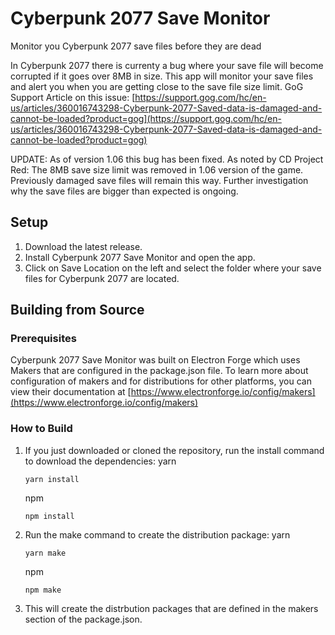 # Cyberpunk 2077 Save Monitor
Monitor you Cyberpunk 2077 save files before they are dead

In Cyberpunk 2077 there is currenty a bug where your save file will become corrupted if it goes over 8MB in size. This app will monitor your save files and alert you when you are getting close to the save file size limit. GoG Support Article on this issue:
[https://support.gog.com/hc/en-us/articles/360016743298-Cyberpunk-2077-Saved-data-is-damaged-and-cannot-be-loaded?product=gog](https://support.gog.com/hc/en-us/articles/360016743298-Cyberpunk-2077-Saved-data-is-damaged-and-cannot-be-loaded?product=gog)

UPDATE: As of version 1.06 this bug has been fixed. As noted by CD Project Red: The 8MB save size limit was removed in 1.06 version of the game. Previously damaged save files will remain this way. Further investigation why the save files are bigger than expected is ongoing.

## Setup
1. Download the latest release.
2. Install Cyberpunk 2077 Save Monitor and open the app.
3. Click on Save Location on the left and select the folder where your save files for Cyberpunk 2077 are located.

## Building from Source
### Prerequisites
Cyberpunk 2077 Save Monitor was built on Electron Forge which uses Makers that are configured in the package.json file. To learn more about configuration of makers and for distributions for other platforms, you can view their documentation at [https://www.electronforge.io/config/makers](https://www.electronforge.io/config/makers) 

### How to Build
1. If you just downloaded or cloned the repository, run the install command to download the dependencies:
    yarn
    ```
    yarn install
    ```
    npm
    ```
    npm install
    ```
2. Run the make command to create the distribution package:
    yarn
    ```
    yarn make
    ```
    npm
    ```
    npm make
    ```
3. This will create the distrbution packages that are defined in the makers section of the package.json.